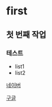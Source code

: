 # first
## 첫 번째 작업
### 테스트
- list1
- list2

[네이버](https://www.naver.com)

[구글](https://www.google.co.kr)
